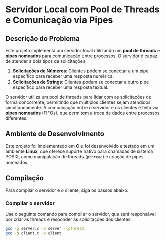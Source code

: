 # Servidor Local com Pool de Threads e Comunicação via Pipes

## Descrição do Problema

Este projeto implementa um servidor local utilizando um **pool de threads** e **pipes nomeados** para comunicação entre processos. O servidor é capaz de atender a dois tipos de solicitações:

1. **Solicitações de Números**: Clientes podem se conectar a um pipe específico para receber uma resposta numérica.
2. **Solicitações de Strings**: Clientes podem se conectar a outro pipe específico para receber uma resposta textual.

O servidor utiliza um pool de threads para lidar com as solicitações de forma concorrente, permitindo que múltiplos clientes sejam atendidos simultaneamente. A comunicação entre o servidor e os clientes é feita via **pipes nomeados** (FIFOs), que permitem a troca de dados entre processos diferentes.

## Ambiente de Desenvolvimento

Este projeto foi implementado em **C** e foi desenvolvido e testado em um ambiente **Linux**, que oferece suporte nativo para chamadas de sistema POSIX, como manipulação de threads (`pthread`) e criação de pipes nomeados.

## Compilação

Para compilar o servidor e o cliente, siga os passos abaixo:

### Compilar o servidor
Use o seguinte comando para compilar o servidor, que será responsável por criar as threads e responder às solicitações dos clientes:

```bash
gcc -g server.c -o server -lpthread
gcc -g client.c -o client
